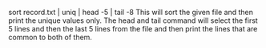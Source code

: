sort record.txt | uniq | head -5 | tail -8
This will sort the given file and then print the unique values only.
The head and tail command will select the first 5 lines and then the last 5 lines from the file and then print the lines that are common to both of them.
